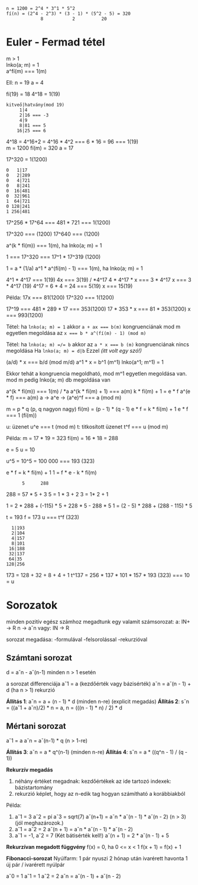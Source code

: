 ```
n = 1200 = 2^4 * 3^1 * 5^2
fí(n) = (2^4 - 2^3) * (3 - 1) * (5^2 - 5) = 320
             8           2          20
```

# Euler - Fermad tétel
m > 1  
lnko(a; m) = 1  
a^fí(m) === 1(m)  

Ell:
n = 19
a = 4

fí(19) = 18
4^18 = 1(19)

```
kitveő|hatvány(mod 19)
     1|4
     2|16 === -3
     4|9
     8|81 === 5
    16|25 === 6
```
4^18 = 4^16+2 = 4^16 * 4^2 === 6 * 16 = 96 === 1(19)
<br>
m = 1200 fí(m) = 320
a = 17

17^320 = 1(1200)
```
0   1|17
0   2|289
0   4|721
0   8|241
0  16|481
0  32|961
1  64|721
0 128|241
1 256|481
```

17^256 * 17^64 === 481 * 721 === 1(1200)

17^320 === (1200)
17^640 === (1200)

a^(k * fí(m)) === 1(m), ha lnko(a; m) = 1

1 === 17^320 === 17^1 * 17^319 (1200)

1 = a * (1/a)
a^1 * a^(fí(m) - 1) === 1(m), ha lnko(a; m) = 1

4^1 * 4^17 === 1(19)
4x === 3(19) / *4^17
4 * 4^17 * x === 3 * 4^17
x === 3 * 4^17 (19)             4^17 = 6 * 4 = 24 === 5(19)
x === 15(19)

Példa: 17x === 81(1200)
17^320 === 1(1200)

17^19 === 481 * 289 * 17 === 353(1200)
17 * 353 * x === 81 * 353(1200)
x === 993(1200)

Tétel: ha `lnko(a; m) = 1` akkor `a + ax === b(m)` kongruenciának mod m egyetlen megoldása az `x === b * a^(fí(m) - 1) (mod m)`

Tétel: ha `lnko(a; m) =/= b` akkor az `a * x === b (m)` kongruenciának nincs megoldása
Ha `lnko(a; m) = d|b` Ezzel *(itt volt egy szó!)*

(a/d) * x === b/d (mod m/d)
a^1 * x = b^1 (m^1) lnko(a^1; m^1) = 1

Ekkor tehát a kongruencia megoldható, mod m^1 egyetlen megoldása van.
mod m pedig lnko(a; m) db megoldása van

a^(k * fí(m)) === 1(m) / *a
a^(k * fí(m) + 1) === a(m)
k * fí(m) + 1 = e * f
a^(e * f) === a(m)
a -> a^e -> (a^e)^f === a (mod m)

m = p * q (p, q nagyon nagy)
fí(m) = (p - 1) * (q - 1)
e * f = k * fí(m) + 1
e * f === 1 (fí(m))

u: üzenet
u^e === t (mod m)
t: titkosított üzenet
t^f === u (mod m)

Példa:
m = 17 * 19 = 323
fí(m) = 16 * 18 = 288

e = 5
u = 10

u^5 = 10^5 = 100 000 === 193 (323)

e * f = k * fí(m) + 1
1 = f * e - k * fí(m)
```
      5      288
```

288 = 57 * 5 + 3
5   = 1 * 3 + 2
3   = 1* 2 + 1

1 = 2 * 288 + (-115) * 5 + 228 * 5 - 288 * 5
1 = (2 - 5) * 288 + (288 - 115) * 5

t = 193
f = 173
u === t^f (323)

```
  1|193
  2|104
  4|157
  8|101
 16|188
 32|137
 64|35
128|256
```

173 = 128 + 32 + 8 + 4 + 1
t^137 = 256 * 137 * 101 * 157 * 193 (323) === 10 = u

# Sorozatok
minden pozitív egész számhoz megadtunk egy valamit
számsorozat: a: IN+ -> R
                n   -> aˇn
          vagy: IN  -> R

sorozat megadása: -formulával
                  -felsorolással
                  -rekurzióval

## Számtani sorozat
d = aˇn - aˇ(n-1)    minden n > 1 esetén

a sorozat differenciája
aˇ1 = a (kezdőérték vagy bázisérték)
aˇn = aˇ(n - 1) + d (ha n > 1) rekurzió

**Állítás 1**: aˇn = a + (n - 1) * d (minden n-re) (explicit megadás)
**Állítás 2**: sˇn = ((aˇ1 + aˇn)/2) * n = a, n = (((n - 1) * n) / 2) * d

## Mértani sorozat
aˇ1 = a
aˇn = aˇ(n-1) * q (n > 1-re)

**Állítás 3**: aˇn = a * q^(n-1) (minden n-re)
**Állítás 4**: sˇn = a * ((q^n - 1) / (q - 1))

**Rekurzív megadás**
1. néhány értéket megadnak: kezdőértékek
   az ide tartozó indexek: bázistartomány
2. rekurzió
   képlet, hogy az n-edik tag hogyan számítható a korábbiakból

Példa:
1. aˇ1 = 3 aˇ2 = pí aˇ3 = sqrt(7)
   aˇ(n+1) = aˇn * aˇ(n - 1) * aˇ(n - 2) (n > 3) (jól meghazározok.)
2. aˇ1 = aˇ2 = 2
   aˇ(n + 1) = aˇn * aˇ(n - 1) * aˇ(n - 2) 
3. aˇ1 = -1, aˇ2 = 7 (Két bátisérték kell!)
   aˇ(n + 1) =  2 * aˇ(n - 1) + 5

**Rekurzívan megadott függvény**
f(x) = 0, ha 0 <= x < 1
f(x + 1) = f(x) + 1

**Fibonacci-sorozat**
Nyúlfarm: 1 pár nyuszi
2 hónap után ivarérett
havonta 1 új pár / ivarérett nyúlpár

aˇ0 = 1
aˇ1 = 1
aˇ2 = 2
aˇn = aˇ(n - 1) + aˇ(n - 2)